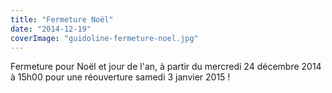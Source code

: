 ```yaml
---
title: "Fermeture Noël"
date: "2014-12-19"
coverImage: "guidoline-fermeture-noel.jpg"
---
```


Fermeture pour Noël et jour de l'an, à partir du mercredi 24 décembre 2014 à 15h00 pour une réouverture samedi 3 janvier 2015 !
